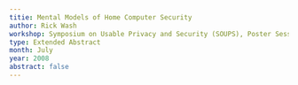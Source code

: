 ```yaml
---
titie: Mental Models of Home Computer Security
author: Rick Wash
workshop: Symposium on Usable Privacy and Security (SOUPS), Poster Session
type: Extended Abstract
month: July
year: 2008
abstract: false
---
```

